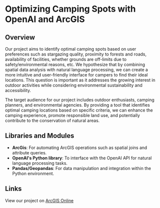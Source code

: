 # Optimizing Camping Spots with OpenAI and ArcGIS

## Overview
Our project aims to identify optimal camping spots based on user preferences such as
stargazing quality, proximity to forests and roads, availability of facilities, whether
grounds are off-limits due to safety/environmental reasons, etc. We hypothesize that by
combining spatial data analysis with natural language processing, we can create a more
intuitive and user-friendly interface for campers to find their ideal locations. This
question is important as it addresses the growing interest in outdoor activities while
considering environmental sustainability and accessibility.

The target audience for our project includes outdoor enthusiasts, camping planners, and
environmental agencies. By providing a tool that identifies optimal camping locations
based on specific criteria, we can enhance the camping experience, promote
responsible land use, and potentially contribute to the conservation of natural areas.

## Libraries and Modules
- **ArcGis**: For automating ArcGIS operations such as spatial joins and attribute
queries.
- **OpenAI's Python library**: To interface with the OpenAI API for natural language
processing tasks.
- **Pandas/Geopandas**: For data manipulation and integration within the Python
environment.

## Links
View our project on [ArcGIS Online](https://ucsdonline.maps.arcgis.com/home/group.html?id=624eafed02604b9cb4478af646ab941a#overview)

